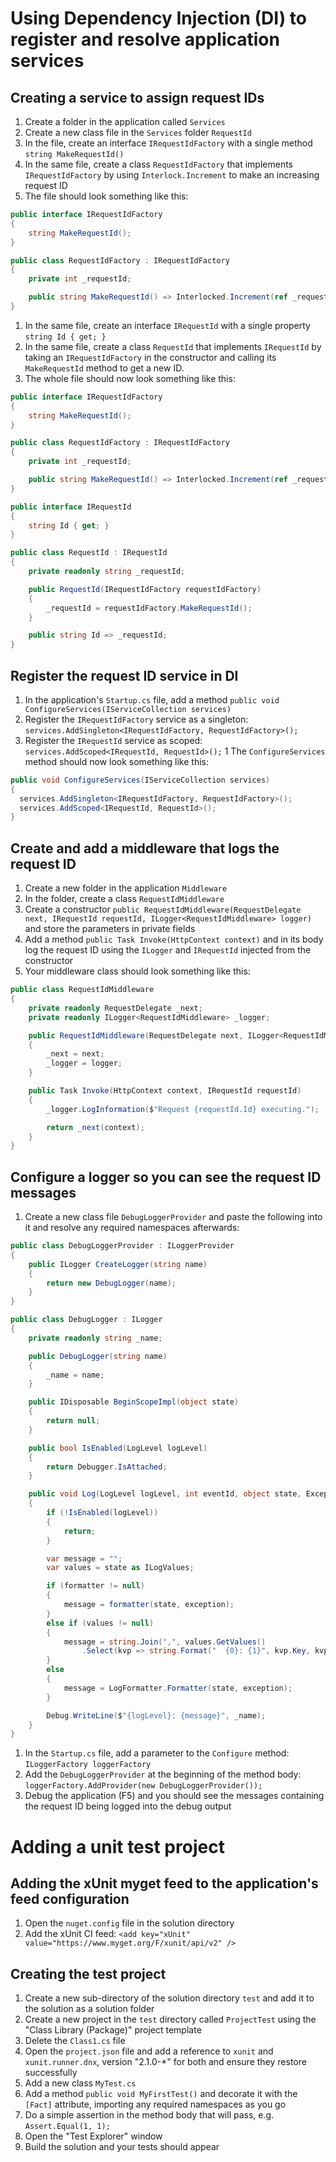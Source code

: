 # Using Dependency Injection (DI) to register and resolve application services

## Creating a service to assign request IDs
1. Create a folder in the application called `Services`
1. Create a new class file in the `Services` folder `RequestId`
1. In the file, create an interface `IRequestIdFactory` with a single method `string MakeRequestId()`
1. In the same file, create a class `RequestIdFactory` that implements `IRequestIdFactory` by using `Interlock.Increment` to make an increasing request ID
1. The file should look something like this:

  ``` C#
  public interface IRequestIdFactory
  {
      string MakeRequestId();
  }

  public class RequestIdFactory : IRequestIdFactory
  {
      private int _requestId;

      public string MakeRequestId() => Interlocked.Increment(ref _requestId).ToString();
  }
  ```

1. In the same file, create an interface `IRequestId` with a single property `string Id { get; }`
1. In the same file, create a class `RequestId` that implements `IRequestId` by taking an `IRequestIdFactory` in the constructor and calling its `MakeRequestId` method to get a new ID.
1. The whole file should now look something like this:

  ``` C#
  public interface IRequestIdFactory
  {
      string MakeRequestId();
  }
  
  public class RequestIdFactory : IRequestIdFactory
  {
      private int _requestId;
  
      public string MakeRequestId() => Interlocked.Increment(ref _requestId).ToString();
  }
  
  public interface IRequestId
  {
      string Id { get; }
  }
  
  public class RequestId : IRequestId
  {
      private readonly string _requestId;
  
      public RequestId(IRequestIdFactory requestIdFactory)
      {
          _requestId = requestIdFactory.MakeRequestId();
      }
  
      public string Id => _requestId;
  }
  ```

## Register the request ID service in DI
1. In the application's `Startup.cs` file, add a method `public void ConfigureServices(IServiceCollection services)`
1. Register the `IRequestIdFactory` service as a singleton: `services.AddSingleton<IRequestIdFactory, RequestIdFactory>();`
1. Register the `IRequestId` service as scoped: `services.AddScoped<IRequestId, RequestId>();`
1 The `ConfigureServices` method should now look something like this:
  ``` C#
public void ConfigureServices(IServiceCollection services)
{
    services.AddSingleton<IRequestIdFactory, RequestIdFactory>();
    services.AddScoped<IRequestId, RequestId>();
}
  ```

## Create and add a middleware that logs the request ID
1. Create a new folder in the application `Middleware`
1. In the folder, create a class `RequestIdMiddleware`
1. Create a constructor `public RequestIdMiddleware(RequestDelegate next, IRequestId requestId, ILogger<RequestIdMiddleware> logger)` and store the parameters in private fields
1. Add a method `public Task Invoke(HttpContext context)` and in its body log the request ID using the `ILogger` and `IRequestId` injected from the constructor
1. Your middleware class should look something like this:
  ``` C#
  public class RequestIdMiddleware
  {
      private readonly RequestDelegate _next;
      private readonly ILogger<RequestIdMiddleware> _logger;
  
      public RequestIdMiddleware(RequestDelegate next, ILogger<RequestIdMiddleware> logger)
      {
          _next = next;
          _logger = logger;
      }
  
      public Task Invoke(HttpContext context, IRequestId requestId)
      {
          _logger.LogInformation($"Request {requestId.Id} executing.");
  
          return _next(context);
      }
  }
  ```

## Configure a logger so you can see the request ID messages
1. Create a new class file `DebugLoggerProvider` and paste the following into it and resolve any required namespaces afterwards:
  ``` C#
  public class DebugLoggerProvider : ILoggerProvider
  {
      public ILogger CreateLogger(string name)
      {
          return new DebugLogger(name);
      }
  }
  
  public class DebugLogger : ILogger
  {
      private readonly string _name;
  
      public DebugLogger(string name)
      {
          _name = name;
      }
  
      public IDisposable BeginScopeImpl(object state)
      {
          return null;
      }
  
      public bool IsEnabled(LogLevel logLevel)
      {
          return Debugger.IsAttached;
      }
  
      public void Log(LogLevel logLevel, int eventId, object state, Exception exception, Func<object, Exception, string> formatter)
      {
          if (!IsEnabled(logLevel))
          {
              return;
          }
  
          var message = "";
          var values = state as ILogValues;
  
          if (formatter != null)
          {
              message = formatter(state, exception);
          }
          else if (values != null)
          {
              message = string.Join(",", values.GetValues()
                  .Select(kvp => string.Format("  {0}: {1}", kvp.Key, kvp.Value)));
          }
          else
          {
              message = LogFormatter.Formatter(state, exception);
          }
  
          Debug.WriteLine($"{logLevel}: {message}", _name);
      }
  }
  ```
1. In the `Startup.cs` file, add a parameter to the `Configure` method: `ILoggerFactory loggerFactory`
1. Add the `DebugLoggerProvider` at the beginning of the method body: `loggerFactory.AddProvider(new DebugLoggerProvider());`
1. Debug the application (F5) and you should see the messages containing the request ID being logged into the debug output

# Adding a unit test project

## Adding the xUnit myget feed to the application's feed configuration
1. Open the `nuget.config` file in the solution directory
1. Add the xUnit CI feed: `<add key="xUnit" value="https://www.myget.org/F/xunit/api/v2" />`

## Creating the test project
1. Create a new sub-directory of the solution directory `test` and add it to the solution as a solution folder
1. Create a new project in the `test` directory called `ProjectTest` using the "Class Library (Package)" project template
1. Delete the `Class1.cs` file
1. Open the `project.json` file and add a reference to `xunit` and `xunit.runner.dnx`, version "2.1.0-*" for both and ensure they restore successfully
1. Add a new class `MyTest.cs`
1. Add a method `public void MyFirstTest()` and decorate it with the `[Fact]` attribute, importing any required namespaces as you go
1. Do a simple assertion in the method body that will pass, e.g. `Assert.Equal(1, 1);`
1. Open the "Test Explorer" window
1. Build the solution and your tests should appear

